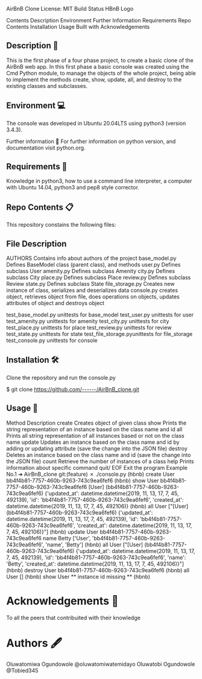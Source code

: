 AirBnB Clone License: MIT Build Status
HBnB Logo

Contents
Description
Environment
Further Information
Requirements
Repo Contents
Installation
Usage
Built with
Acknowledgements
## Description 📄
This is the first phase of a four phase project, to create a basic clone of the AirBnB web app. In this first phase a basic console was created using the Cmd Python module, to manage the objects of the whole project, being able to implement the methods create, show, update, all, and destroy to the existing classes and subclasses.

## Environment 💻
The console was developed in Ubuntu 20.04LTS using python3 (version 3.4.3).

Further information 📑
For further information on python version, and documentation visit python.org.

## Requirements 📝
Knowledge in python3, how to use a command line interpreter, a computer with Ubuntu 14.04, python3 and pep8 style corrector.

## Repo Contents 📋
This repository constains the following files:

## File	Description
AUTHORS             Contains info about authors of the project
base_model.py   	Defines BaseModel class (parent class), and methods
user.py 	        Defines subclass User
amenity.py	        Defines subclass Amenity
city.py	            Defines subclass City
place.py        	Defines subclass Place
review.py	        Defines subclass Review
state.py	        Defines subclass State
file_storage.py	    Creates new instance of class, serializes and deserializes data
console.py	        creates object, retrieves object from file, does operations on objects,      updates attributes of object and destroys object

test_base_model.py	unittests for base_model
test_user.py	    unittests for user
test_amenity.py	    unittests for amenity
test_city.py	    unittests for city
test_place.py	    unittests for place
test_review.py	    unittests for review
test_state.py	    unittests for state
test_file_storage.pyunittests for file_storage
test_console.py	    unittests for console
## Installation 🛠️
Clone the repository and run the console.py

$ git clone https://github.com/------/AirBnB_clone.git
## Usage 🔧
Method	Description
create	Creates object of given class
show	Prints the string representation of an instance based on the class name and id
all	Prints all string representation of all instances based or not on the class name
update	Updates an instance based on the class name and id by adding or updating attribute (save the change into the JSON file)
destroy	Deletes an instance based on the class name and id (save the change into the JSON file)
count	Retrieve the number of instances of a class
help	Prints information about specific command
quit/ EOF	Exit the program
Example No.1
➜  AirBnB_clone git:(feature) ✗ ./console.py
(hbnb) create User
bb4f4b81-7757-460b-9263-743c9ea6fef6
(hbnb) show User bb4f4b81-7757-460b-9263-743c9ea6fef6
[User] (bb4f4b81-7757-460b-9263-743c9ea6fef6) {'updated_at': datetime.datetime(2019, 11, 13, 17, 7, 45, 492139), 'id': 'bb4f4b81-7757-460b-9263-743c9ea6fef6', 'created_at': datetime.datetime(2019, 11, 13, 17, 7, 45, 492106)}
(hbnb) all User
["[User] (bb4f4b81-7757-460b-9263-743c9ea6fef6) {'updated_at': datetime.datetime(2019, 11, 13, 17, 7, 45, 492139), 'id': 'bb4f4b81-7757-460b-9263-743c9ea6fef6', 'created_at': datetime.datetime(2019, 11, 13, 17, 7, 45, 492106)}"]
(hbnb) update User bb4f4b81-7757-460b-9263-743c9ea6fef6 name Betty
['User', 'bb4f4b81-7757-460b-9263-743c9ea6fef6', 'name', 'Betty']
(hbnb) all User
["[User] (bb4f4b81-7757-460b-9263-743c9ea6fef6) {'updated_at': datetime.datetime(2019, 11, 13, 17, 7, 45, 492139), 'id': 'bb4f4b81-7757-460b-9263-743c9ea6fef6', 'name': 'Betty', 'created_at': datetime.datetime(2019, 11, 13, 17, 7, 45, 492106)}"]
(hbnb) destroy User bb4f4b81-7757-460b-9263-743c9ea6fef6
(hbnb) all User
[]
(hbnb) show User
** instance id missing **
(hbnb)



# Acknowledgements 🙌
To all the peers that contribuited with their knowledge

# Authors 🖋️
Oluwatomiwa Ogundowole @oluwatomiwatemidayo
Oluwatobi Ogundowole @Tobied345
